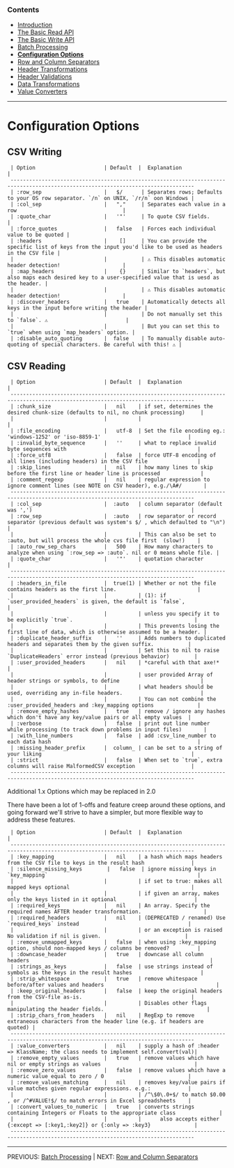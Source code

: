 
### Contents

  * [Introduction](./_introduction.md)
  * [The Basic Read API](./basic_read_api.md)
  * [The Basic Write API](./basic_write_api.md)
  * [Batch Processing](././batch_processing.md)
  * [**Configuration Options**](./options.md)
  * [Row and Column Separators](./row_col_sep.md)
  * [Header Transformations](./header_transformations.md)
  * [Header Validations](./header_validations.md)
  * [Data Transformations](./data_transformations.md)
  * [Value Converters](./value_converters.md)
    
--------------   

# Configuration Options

## CSV Writing

     | Option                      | Default  |  Explanation                                                                         |
     ---------------------------------------------------------------------------------------------------------------------------------
     | :row_sep                    |   $/      | Separates rows; Defaults to your OS row separator. `/n` on UNIX, `/r/n` oon Windows | 
     | :col_sep                    |   ","     | Separates each value in a row                                  | 
     | :quote_char                 |   '"'     | To quote CSV fields.                                           |
     | :force_quotes               |   false   | Forces each individual value to be quoted |
     | :headers                    |    []     | You can provide the specific list of keys from the input you'd like to be used as headers in the CSV file |
     |                             |           | ⚠️ This disables automatic header detection!                    |
     | :map_headers                |    {}     | Similar to `headers`, but also maps each desired key to a user-specified value that is uesd as the header. | 
     |                             |           | ⚠️ This disables automatic header detection!                    |
     | :discover_headers           |   true    | Automatically detects all keys in the input before writing the header |
     |                             |           | Do not manually set this to `false`. ⚠️                         |
     |                             |           | But you can set this to `true` when using `map_headers` option. |
     | :disable_auto_quoting       |  false    | To manually disable auto-quoting of special characters. Be careful with this! ⚠️ |


## CSV Reading

     | Option                      | Default  |  Explanation                                                                         |
     ---------------------------------------------------------------------------------------------------------------------------------
     | :chunk_size                 |   nil    | if set, determines the desired chunk-size (defaults to nil, no chunk processing)     |
     |                             |          |                                                                                      |
     | :file_encoding              |   utf-8  | Set the file encoding eg.: 'windows-1252' or 'iso-8859-1'                            |
     | :invalid_byte_sequence      |   ''     | what to replace invalid byte sequences with                                          |
     | :force_utf8                 |   false  | force UTF-8 encoding of all lines (including headers) in the CSV file                |
     | :skip_lines                 |   nil    | how many lines to skip before the first line or header line is processed             |
     | :comment_regexp             |   nil    | regular expression to ignore comment lines (see NOTE on CSV header), e.g./\A#/       |
     ---------------------------------------------------------------------------------------------------------------------------------
     | :col_sep                    |  :auto   | column separator (default was ',')                                                   |
     | :row_sep                    |  :auto   | row separator or record separator (previous default was system's $/ , which defaulted to "\n") |
     |                             |          | This can also be set to :auto, but will process the whole cvs file first  (slow!)    |
     | :auto_row_sep_chars         |   500    | How many characters to analyze when using `:row_sep => :auto`. nil or 0 means whole file. |
     | :quote_char                 |   '"'    | quotation character                                                                  |
     ---------------------------------------------------------------------------------------------------------------------------------
     | :headers_in_file            |  true(1) | Whether or not the file contains headers as the first line.                          |
     |                             |          | (1): if `user_provided_headers` is given, the default is `false`,                    |
     |                             |          | unless you specify it to be explicitly `true`.                                       |
     |                             |          | This prevents losing the first line of data, which is otherwise assumed to be a header. |
     | :duplicate_header_suffix    |   ''     | Adds numbers to duplicated headers and separates them by the given suffix.           |
     |                             |          | Set this to nil to raise `DuplicateHeaders` error instead (previous behavior)        |
     | :user_provided_headers      |   nil    | *careful with that axe!*                                                             |
     |                             |          | user provided Array of header strings or symbols, to define                          |
     |                             |          | what headers should be used, overriding any in-file headers.                         |
     |                             |          | You can not combine the :user_provided_headers and :key_mapping options              |
     | :remove_empty_hashes        |   true   | remove / ignore any hashes which don't have any key/value pairs or all empty values  |
     | :verbose                    |   false  | print out line number while processing (to track down problems in input files)       |
     | :with_line_numbers          |   false  | add :csv_line_number to each data hash                                               |
     | :missing_header_prefix      |  column_ | can be set to a string of your liking                                                |
     | :strict                     |   false  | When set to `true`, extra columns will raise MalformedCSV exception                  |
     ---------------------------------------------------------------------------------------------------------------------------------

Additional 1.x Options which may be replaced in 2.0

There have been a lot of 1-offs and feature creep around these options, and going forward we'll strive to have a simpler, but more flexible way to address these features.


     | Option                      | Default  |  Explanation                                                                         |
     ---------------------------------------------------------------------------------------------------------------------------------
     | :key_mapping                |   nil    | a hash which maps headers from the CSV file to keys in the result hash               |
     | :silence_missing_keys        |   false  | ignore missing keys in `key_mapping`                                                |
     |                             |          | if set to true: makes all mapped keys optional                                       |
     |                             |          | if given an array, makes only the keys listed in it optional                         |
     | :required_keys              |   nil    | An array. Specify the required names AFTER header transformation.                    |
     | :required_headers           |   nil    | (DEPRECATED / renamed) Use `required_keys` instead                                   |
     |                             |          | or an exception is raised   No validation if nil is given.                           |
     | :remove_unmapped_keys       |   false  | when using :key_mapping option, should non-mapped keys / columns be removed?         |
     | :downcase_header            |   true   | downcase all column headers                                                          |
     | :strings_as_keys            |   false  | use strings instead of symbols as the keys in the result hashes                      |
     | :strip_whitespace           |   true   | remove whitespace before/after values and headers                                    |
     | :keep_original_headers      |   false  | keep the original headers from the CSV-file as-is.                                   |
     |                             |          | Disables other flags manipulating the header fields.                                 |
     | :strip_chars_from_headers   |   nil    | RegExp to remove extraneous characters from the header line (e.g. if headers are quoted) |
     ---------------------------------------------------------------------------------------------------------------------------------
     | :value_converters           |   nil    | supply a hash of :header => KlassName; the class needs to implement self.convert(val)|
     | :remove_empty_values        |   true   | remove values which have nil or empty strings as values                              |
     | :remove_zero_values         |   false  | remove values which have a numeric value equal to zero / 0                           |
     | :remove_values_matching     |   nil    | removes key/value pairs if value matches given regular expressions. e.g.:            |
     |                             |          | /^\$0\.0+$/ to match $0.00 , or /^#VALUE!$/ to match errors in Excel spreadsheets    |
     | :convert_values_to_numeric  |   true   | converts strings containing Integers or Floats to the appropriate class              |
     |                             |          |      also accepts either {:except => [:key1,:key2]} or {:only => :key3}              |
     ---------------------------------------------------------------------------------------------------------------------------------

-------------
PREVIOUS: [Batch Processing](./batch_processing.md) | NEXT: [Row and Column Separators](./row_col_sep.md)
